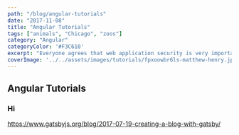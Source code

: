 ```yaml
---
path: "/blog/angular-tutorials"
date: "2017-11-08"
title: "Angular Tutorials"
tags: ["animals", "Chicago", "zoos"]
category: "Angular"
categoryColor: '#F3C610'
excerpt: "Everyone agrees that web application security is very important but few take it seriously. Here's a 13-step security checklist that you should follow before deploying your next web application."
coverImage: '../../assets/images/tutorials/fpxoowbr6ls-matthew-henry.jpg'
---
```


## Angular Tutorials

### Hi

https://www.gatsbyjs.org/blog/2017-07-19-creating-a-blog-with-gatsby/

